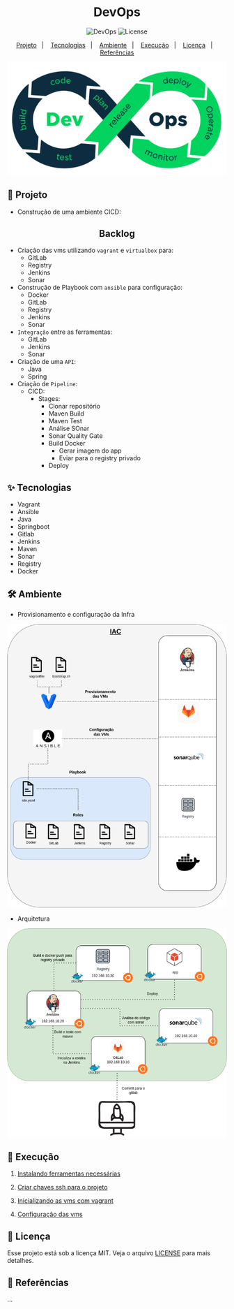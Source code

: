 <h1 align="center">DevOps</h1>

<p align="center">
  <img alt="DevOps" src="https://img.shields.io/static/v1?label=DevOps&message=CICD&color=8257E5&labelColor=000000"  />

  <img alt="License" src="https://img.shields.io/static/v1?label=license&message=MIT&color=49AA26&labelColor=000000">
</p>

<p align="center">
  <a href="#-projeto">Projeto</a>&nbsp;&nbsp;&nbsp;|&nbsp;&nbsp;&nbsp;
  <a href="#-tecnologias">Tecnologias</a>&nbsp;&nbsp;&nbsp;|&nbsp;&nbsp;&nbsp;
  <a href="#%EF%B8%8F-ambiente">Ambiente</a>&nbsp;&nbsp;&nbsp;|&nbsp;&nbsp;&nbsp;
  <a href="#-execução">Execução</a>&nbsp;&nbsp;&nbsp;|&nbsp;&nbsp;&nbsp;
  <a href="#-licença">Licença</a>&nbsp;&nbsp;&nbsp;|&nbsp;&nbsp;&nbsp;
  <a href="#-referências">Referências</a>
</p>

<p align="center">
  <img alt="DevOps" src="data/devops-process.png">
</p>


## 🌱 Projeto

- Construção de uma ambiente CICD:

<h2 align="center">Backlog</h2>

- Criação das vms utilizando `vagrant` e `virtualbox` para:
    - GitLab
    - Registry
    - Jenkins
    - Sonar
- Construção de Playbook com `ansible` para configuração:
    - Docker
    - GitLab
    - Registry
    - Jenkins
    - Sonar
- `Integração` entre as ferramentas:
    - GitLab
    - Jenkins
    - Sonar
- Criação de uma `API`:
    - Java
    - Spring
- Criação de `Pipeline`:
    - CICD:
      - Stages:
        - Clonar repositório
        - Maven Build
        - Maven Test
        - Análise SOnar
        - Sonar Quality Gate
        - Build Docker
          - Gerar imagem do app
          - Eviar para o registry privado
        - Deploy

## ✨ Tecnologias

- Vagrant  
- Ansible 
- Java 
- Springboot
- Gitlab 
- Jenkins 
- Maven 
- Sonar 
- Registry 
- Docker 


## 🛠️ Ambiente 

- Provisionamento e configuração da Infra

<p align="center">
  <img alt="Ambiente" src="data/provisionamento.png">
</p>

- Arquitetura

<p align="center">
  <img alt="Ambiente" src="data/ambiente.png">
</p>

## 🚀 Execução

1. [Instalando ferramentas necessárias](packages/README.md) 

2. [Criar chaves ssh para o projeto](keys/README.md)

3. [Inicializando as vms com vagrant](vagrant/README.MD) 

4. [Configuração das vms](roles/README.md) 


## 📄 Licença
Esse projeto está sob a licença MIT. Veja o arquivo [LICENSE](LICENSE) para mais detalhes.

## 🙇 Referências

...
